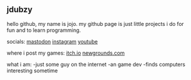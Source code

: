 ## jdubzy
hello github, my name is jojo. my github page is just little projects i do for fun and to learn programming.

socials:
[mastodon](https://mastodon.social/@boringaccount)
[instagram](https://www.instagram.com/goodboyjojo13/)
[youtube](https://www.youtube.com/channel/UCuo27j5v4VwCH4ngENMiEDg)

where i post my games:
[itch.io](https://jdubzy.itch.io/)
[newgrounds.com](https://goodboyjojo.newgrounds.com/)

what i am:
-just some guy on the internet
-an game dev
-finds computers interesting sometime
